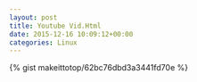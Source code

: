 ```yaml
---
layout: post                                                                                                              
title: Youtube Vid.Html                                                                                                                       
date: 2015-12-16 10:09:12+00:00                                                                                                                        
categories: Linux                                                                                                                
---                                                                                                                              
```


{% gist makeittotop/62bc76dbd3a3441fd70e %}                                                                                                           

